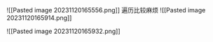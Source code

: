 
![[Pasted image 20231120165556.png]]
遍历比较麻烦
![[Pasted image 20231120165914.png]]

![[Pasted image 20231120165932.png]]

